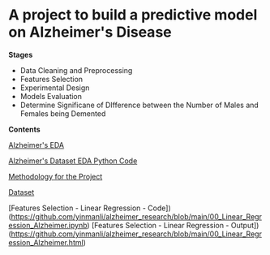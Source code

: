 # A project to build a predictive model on Alzheimer's Disease

**Stages**
* Data Cleaning and Preprocessing
* Features Selection
* Experimental Design
* Models Evaluation
* Determine Significane of DIfference between the Number of Males and Females being Demented

**Contents**

[Alzheimer's EDA](https://github.com/yinmanli/alzheimer_research/blob/main/Alzheimer_EDA.html)

[Alzheimer's Dataset EDA Python Code](https://github.com/yinmanli/alzheimer_research/blob/main/alzheimer_EDA.ipynb)

[Methodology for the Project](https://github.com/yinmanli/alzheimer_research/blob/main/Methodology.pdf) 

[Dataset](https://github.com/yinmanli/alzheimer_research/blob/main/dataset.csv)

[Features Selection - Linear Regression - Code])(https://github.com/yinmanli/alzheimer_research/blob/main/00_Linear_Regression_Alzheimer.ipynb)
[Features Selection - Linear Regression - Output])(https://github.com/yinmanli/alzheimer_research/blob/main/00_Linear_Regression_Alzheimer.html)

